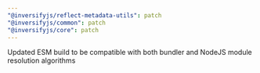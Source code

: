 ```yaml
---
"@inversifyjs/reflect-metadata-utils": patch
"@inversifyjs/common": patch
"@inversifyjs/core": patch
---
```


Updated ESM build to be compatible with both bundler and NodeJS module resolution algorithms
